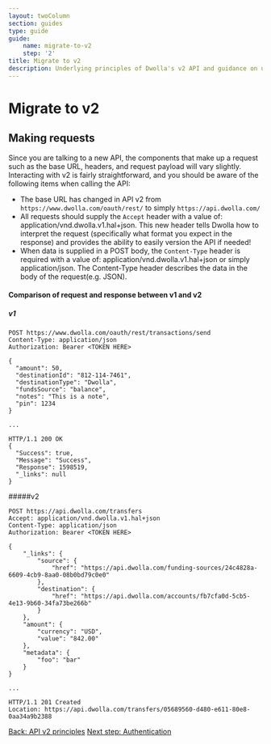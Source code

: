 ```yaml
---
layout: twoColumn
section: guides
type: guide
guide: 
    name: migrate-to-v2
    step: '2'
title: Migrate to v2
description: Underlying principles of Dwolla's v2 API and guidance on upgrading your application from Dwolla's legacy v1 API. 
---
```


# Migrate to v2

## Making requests
Since you are talking to a new API, the components that make up a request such as the base URL, headers, and request payload will vary slightly. Interacting with v2 is fairly straightforward, and you should be aware of the following items when calling the API:

* The base URL has changed in API v2 from `https://www.dwolla.com/oauth/rest/` to simply `https://api.dwolla.com/`
* All requests should supply the `Accept` header with a value of: application/vnd.dwolla.v1.hal+json. This new header tells Dwolla how to interpret the request (specifically what format you expect in the response) and provides the ability to easily version the API if needed!
* When data is supplied in a POST body, the `Content-Type` header is required with a value of: application/vnd.dwolla.v1.hal+json or simply application/json. The Content-Type header describes the data in the body of the request(e.g. JSON).

#### Comparison of request and response between v1 and v2

##### v1
```noselect
POST https://www.dwolla.com/oauth/rest/transactions/send
Content-Type: application/json
Authorization: Bearer <TOKEN HERE>

{
  "amount": 50,
  "destinationId": "812-114-7461",
  "destinationType": "Dwolla",
  "fundsSource": "balance",
  "notes": "This is a note",
  "pin": 1234
}

...

HTTP/1.1 200 OK
{
  "Success": true,
  "Message": "Success",
  "Response": 1598519,
  "_links": null
}
```
#####v2
```noselect
POST https://api.dwolla.com/transfers
Accept: application/vnd.dwolla.v1.hal+json
Content-Type: application/json
Authorization: Bearer <TOKEN HERE>

{
    "_links": {
        "source": {
            "href": "https://api.dwolla.com/funding-sources/24c4828a-6609-4cb9-8aa0-08b0bd79c0e0"
        },
        "destination": {
            "href": "https://api.dwolla.com/accounts/fb7cfa0d-5cb5-4e13-9b60-34fa73be266b"
        }
    },
    "amount": {
        "currency": "USD",
        "value": "842.00"
    },
    "metadata": {
        "foo": "bar"
    }
}

...

HTTP/1.1 201 Created
Location: https://api.dwolla.com/transfers/05689560-d480-e611-80e8-0aa34a9b2388

```

<nav class="pager-nav">
    <a href="01-api-v2-principles.html">Back: API v2 principles</a>
    <a href="03-authentication.html">Next step: Authentication</a>
</nav>
